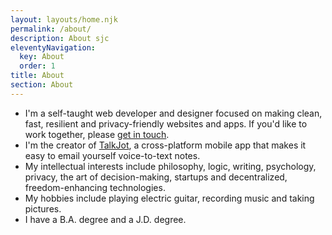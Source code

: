 ```yaml
---
layout: layouts/home.njk
permalink: /about/
description: About sjc
eleventyNavigation:
  key: About
  order: 1
title: About
section: About
---
```


- I'm a self-taught web developer and designer focused on making clean, fast, resilient and privacy-friendly websites and apps. If you'd like to work together, please [get in touch](/email/).
- I'm the creator of <a href="https://talkjot.co" target="_blank">TalkJot</a>, a cross-platform mobile app that makes it easy to email yourself voice-to-text notes.
- My intellectual interests include philosophy, logic, writing, psychology, privacy, the art of decision-making, startups and decentralized, freedom-enhancing technologies.
- My hobbies include playing electric guitar, recording music and taking pictures.
- I have a B.A. degree and a J.D. degree.
